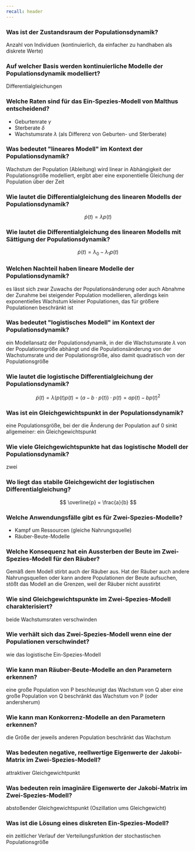 ```yaml
---
recall: header
---
```


### Was ist der Zustandsraum der Populationsdynamik?

Anzahl von Individuen (kontinuierlich, da einfacher zu handhaben als diskrete Werte)

### Auf welcher Basis werden kontinuierliche Modelle der Populationsdynamik modelliert?

Differentialgleichungen

### Welche Raten sind für das Ein-Spezies-Modell von Malthus entscheidend?

- Geburtenrate $\gamma$
- Sterberate $\delta$
- Wachstumsrate $\lambda$ (als Differenz von Geburten- und Sterberate)

### Was bedeutet "lineares Modell" im Kontext der Populationsdynamik?

Wachstum der Population (Ableitung) wird linear in Abhängigkeit der Populationsgröße modelliert, ergibt aber eine exponentielle Gleichung der Population über der Zeit

### Wie lautet die Differentialgleichung des linearen Modells der Populationsdynamik?

$$
\dot{p}(t) = \lambda p(t)
$$

### Wie lautet die Differentialgleichung des linearen Modells mit Sättigung der Populationsdynamik?

$$
\dot{p}(t) = \lambda_0 - \lambda_1 p(t)
$$

### Welchen Nachteil haben lineare Modelle der Populationsdynamik?

es lässt sich zwar Zuwachs der Populationsänderung oder auch Abnahme der Zunahme bei steigender Population modellieren, allerdings kein exponentielles Wachstum kleiner Populationen, das für größere Populationen beschränkt ist

### Was bedeutet "logistisches Modell" im Kontext der Populationsdynamik?

ein Modellansatz der Populationsdynamik, in der die Wachstumsrate $\lambda$ von der Populationsgröße abhängt und die Populationsänderung von der Wachstumsrate und der Populationsgröße, also damit quadratisch von der Populationsgröße

### Wie lautet die logistische Differentialgleichung der Populationsdynamik?

$$
\dot{p}(t) = \lambda(p(t) p(t) = (a-b \cdot p(t)) \cdot p(t) = ap(t) - bp(t)^2
$$

### Was ist ein Gleichgewichtspunkt in der Populationsdynamik?

eine Populationsgröße, bei der die Änderung der Population auf 0 sinkt  
allgemeiner: ein Gleichgewichtspunkt

### Wie viele Gleichgewichtspunkte hat das logistische Modell der Populationsdynamik?

zwei

### Wo liegt das stabile Gleichgewicht der logistischen Differentialgleichung?

$$
\overline{p} = \frac{a}{b}
$$

### Welche Anwendungsfälle gibt es für Zwei-Spezies-Modelle?

- Kampf um Ressourcen (gleiche Nahrungsquelle)
- Räuber-Beute-Modelle

### Welche Konsequenz hat ein Aussterben der Beute im Zwei-Spezies-Modell für den Räuber?

Gemäß dem Modell stirbt auch der Räuber aus. Hat der Räuber auch andere Nahrungsquellen oder kann andere Populationen der Beute aufsuchen, stößt das Modell an die Grenzen, weil der Räuber nicht ausstirbt

### Wie sind Gleichgewichtspunkte im Zwei-Spezies-Modell charakterisiert?

beide Wachstumsraten verschwinden

### Wie verhält sich das Zwei-Spezies-Modell wenn eine der Populationen verschwindet?

wie das logistische Ein-Spezies-Modell

### Wie kann man Räuber-Beute-Modelle an den Parametern erkennen?

eine große Population von P beschleunigt das Wachstum von Q aber eine große Population von Q beschränkt das Wachstum von P (oder andersherum)

### Wie kann man Konkorrenz-Modelle an den Parametern erkennen?

die Größe der jeweils anderen Population beschränkt das Wachstum

### Was bedeuten negative, reellwertige Eigenwerte der Jakobi-Matrix im Zwei-Spezies-Modell?

attraktiver Gleichgewichtpunkt

### Was bedeuten rein imaginäre Eigenwerte der Jakobi-Matrix im Zwei-Spezies-Modell?

abstoßender Gleichgewichtspunkt (Oszillation ums Gleichgewicht)

### Was ist die Lösung eines diskreten Ein-Spezies-Modell?

ein zeitlicher Verlauf der Verteilungsfunktion der stochastischen Populationsgröße

